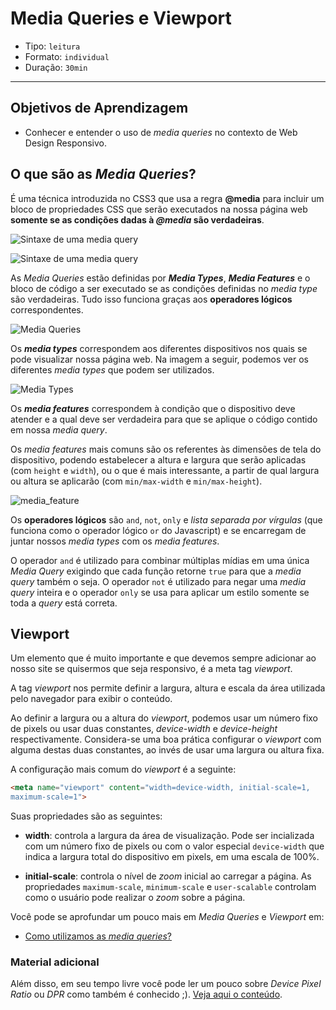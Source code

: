 # Media Queries e Viewport

- Tipo: `leitura`
- Formato: `individual`
- Duração: `30min`

***

## Objetivos de Aprendizagem

- Conhecer e entender o uso de *media queries* no contexto de Web Design
  Responsivo.

## O que são as *Media Queries*?

É uma técnica introduzida no CSS3 que usa a regra **@media** para incluir um
bloco de propriedades CSS que serão executados na nossa página web **somente se
as condições dadas à *@media* são verdadeiras**.

![Sintaxe de uma *media
query*](https://camo.githubusercontent.com/98f619aafcc0fc3716a78a13e293501d68d20ec1/687474703a2f2f7074676d656469612e70656172736f6e636d672e636f6d2f696d616765732f63686170345f393738303332313838383933382f656c656d656e744c696e6b732f30343239622e6a7067)

![Sintaxe de uma *media
query*](https://camo.githubusercontent.com/98f619aafcc0fc3716a78a13e293501d68d20ec1/687474703a2f2f7074676d656469612e70656172736f6e636d672e636f6d2f696d616765732f63686170345f393738303332313838383933382f656c656d656e744c696e6b732f30343239622e6a7067)

As *Media Queries* estão definidas por ***Media Types***, ***Media Features*** e
o bloco de código a ser executado se as condições definidas no *media type* são
verdadeiras. Tudo isso  funciona graças aos **operadores lógicos**
correspondentes.

![*Media
Queries*](https://camo.githubusercontent.com/6eda946d71791b93d04bbb67b3c37c6cc5567ab4/68747470733a2f2f696e7465726e6574696e676973686172642e636f6d2f68746d6c2d616e642d6373732f726573706f6e736976652d64657369676e2f6d656469612d71756572792d7465726d732d3133376430362e706e67)

Os ***media types*** correspondem aos diferentes dispositivos nos quais se pode
visualizar nossa página web. Na imagem a seguir, podemos ver os diferentes
*media types* que podem ser utilizados.

![*Media
Types*](https://user-images.githubusercontent.com/25912510/54451017-d5eabd80-471f-11e9-8c12-52dcc1f91e10.png)

Os ***media features*** correspondem à condição que o dispositivo deve atender e
a qual deve ser verdadeira para que se aplique o código contido em nossa *media
query*.

Os *media features* mais comuns são os referentes às dimensões de tela do
dispositivo, podendo estabelecer a altura e largura que serão aplicadas (com
`height` e `width`), ou o que é mais interessante, a partir de qual largura ou
altura se aplicarão (com `min/max-width` e `min/max-height`).

![media_feature](https://user-images.githubusercontent.com/25912510/54451018-d5eabd80-471f-11e9-949d-51a08e31b3ec.png)

Os **operadores lógicos** são `and`, `not`, `only` e *lista separada por
vírgulas* (que funciona como o operador lógico `or` do Javascript) e se
encarregam de juntar nossos *media types* com os *media features*.

O operador `and` é utilizado para combinar múltiplas mídias em uma única *Media
Query* exigindo que cada função retorne `true` para que a *media query* também o
seja. O operador `not` é utilizado para negar uma *media query* inteira e o
operador `only` se usa para aplicar um estilo somente se toda a *query* está
correta.

## Viewport

Um elemento que é muito importante e que devemos sempre adicionar ao nosso site
se quisermos que seja responsivo, é a meta tag *viewport*.

A tag *viewport* nos permite definir a largura, altura e escala da área
utilizada pelo navegador para exibir o conteúdo.

Ao definir a largura ou a altura do *viewport*, podemos usar um número fixo de
pixels ou usar duas constantes, *device-width* e *device-height*
respectivamente. Considera-se uma boa prática configurar o *viewport* com alguma
destas duas constantes, ao invés de usar uma largura ou altura fixa.

A configuração mais comum do *viewport* é a seguinte:

```html
<meta name="viewport" content="width=device-width, initial-scale=1,
maximum-scale=1">
```

Suas propriedades são as seguintes:

- **width**: controla a largura da área de visualização. Pode ser incializada
  com um número fixo de pixels ou com o valor especial `device-width` que indica
  a largura total do dispositivo em pixels, em uma escala de 100%.

- **initial-scale**: controla o nível de *zoom* inicial ao carregar a página. As
  propriedades `maximum-scale`, `minimum-scale` e `user-scalable` controlam como
  o usuário pode realizar o *zoom* sobre a página.

Você pode se aprofundar um pouco mais em *Media Queries* e *Viewport* em:

- [Como utilizamos as *media
  queries*?](https://www.chiefofdesign.com.br/media-queries-css-introducao-a-diferentes-resolucoes-de-tela/)

### Material adicional

Além disso, em seu tempo livre você pode ler um pouco sobre *Device Pixel Ratio*
ou *DPR* como também é conhecido ;). [Veja aqui o
conteúdo](http://sergiolopes.org/resolucoes-dpi-pixel-ratio-retina/).
